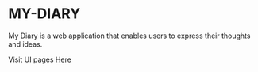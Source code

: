# MY-DIARY
My Diary is a web application that enables users to express their thoughts and ideas.

Visit UI pages [Here](https://lytonsamuels.github.io/MY-DIARY/)
